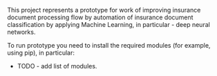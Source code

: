 This project represents a prototype for work of improving insurance
document processing flow by automation of insurance document classification
by applying Machine Learning, in particular - deep neural networks.

To run prototype you need to install the required modules (for example, using pip), in particular:
* TODO - add list of modules.

